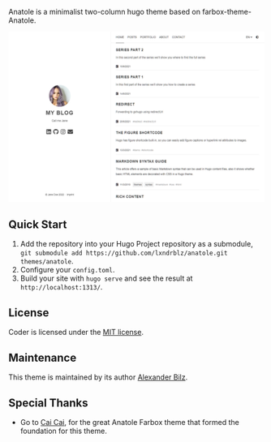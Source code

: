 Anatole is a minimalist two-column hugo theme based on farbox-theme-Anatole.

![](https://github.com/lxndrblz/anatole/blob/master/images/screenshot.png)

## Quick Start

1. Add the repository into your Hugo Project repository as a submodule, `git submodule add https://github.com/lxndrblz/anatole.git themes/anatole`.
2. Configure your `config.toml`.
3. Build your site with `hugo serve` and see the result at `http://localhost:1313/`.

## License

Coder is licensed under the [MIT license](https://github.com/lxndrblz/anatole/blob/master/LICENSE.md).

## Maintenance

This theme is maintained by its author [Alexander Bilz](https://github.com/lxndrblz).

## Special Thanks

- Go to [Cai Cai](https://github.com/hi-caicai), for the great Anatole Farbox theme that formed the foundation for this theme.


